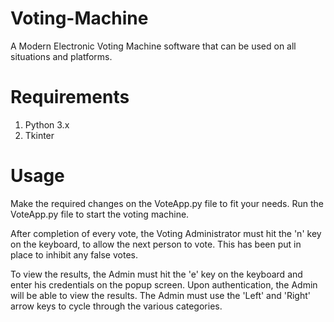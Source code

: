 # Voting-Machine
A Modern Electronic Voting Machine software that can be used on all situations and platforms.

# Requirements
1. Python 3.x
2. Tkinter

# Usage
Make the required changes on the VoteApp.py file to fit your needs. Run the VoteApp.py file to start the voting machine.

After completion of every vote, the Voting Administrator must hit the 'n' key on the keyboard, to allow the next person to vote.
This has been put in place to inhibit any false votes. 

To view the results, the Admin must hit the 'e' key on the keyboard and enter his credentials on the popup screen. Upon authentication, the Admin will be able to view the results. The Admin must use the 'Left' and 'Right' arrow keys to cycle through the various categories.

